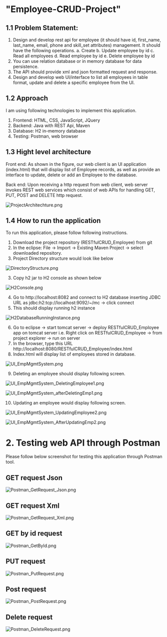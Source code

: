 # "Employee-CRUD-Project"

## 1.1 Problem Statement:

1.	Design and develop rest api for employee (it should have id, first_name, last_name, email, phone and skill_set attributes) management. It should have the following operations.
a.	Create
b.	Update employee by id
c.	Read all employees
d.	Read employee by id
e.	Delete employee by id
 
2.	You can use relation database or in memory database for data persistence. 
3.	The API should provide xml and json formatted request and response.
4.	Design and develop web UI/interface to list all employees in table format, update and delete a specific employee from the UI.

## 1.2 Approach
I am using following technologies to implement this application.
1.	Frontend:  HTML, CSS, JavaScript, JQuery
2.	Backend: Java with REST Api, Maven
3.	Database: H2 in-memory database
4.	Testing: Postman, web browser 

## 1.3 Hight level architecture
Front end: As shown in the figure, our web client is an UI application (index.html) that will display list of Employee records, as well as provide an interface to update, delete or add an Employee to the database.

Back end: Upon receiving a http request from web client, web server invokes REST web services which consist of web APIs for handling GET, PUT, POST and DELETE http request.

![ProjectArchitechture.png](https://github.com/poonamphate/Employee-CRUD-Project/blob/master/Images/ProjectArchitechture.png)

## 1.4 How to run the application

To run this application, please follow following instructions.

1.	Download the project repository (RESTfulCRUD_Employee) from git
2.	In the eclipse: File -> Import -> Existing Maven Project -> select downloaded repository. 
3.  Project Directory structure would look like below 

![DirectoryStructure.png](https://github.com/poonamphate/Employee-CRUD-Project/blob/master/DirectoryStructure.png)

3.	Copy h2 jar to H2 console as shown below 

![H2Console.png](https://github.com/poonamphate/Employee-CRUD-Project/blob/master/Images/H2Console.png)

4.	Go to http://localhost:8082 and connect to H2 database inserting JDBC URL as jdbc:h2:tcp://localhost:9092/~/mc -> click connect
5.	This should display running h2 instance

![H2DatabaseRunningInstance.png](https://github.com/poonamphate/Employee-CRUD-Project/blob/master/Images/H2DatabaseRunningInstance.png)

6.	Go to eclipse -> start tomcat server -> deploy RESTfulCRUD_Employee app on tomcat server i.e. Right click on RESTfulCRUD_Employee -> from project explorer -> run on server
7.	In the browser, type this URL  http://localhost:8080/RESTfulCRUD_Employee/index.html
8.	Index.html will display list of employees stored in database. 

![UI_EmpMgmtSystem.png](https://github.com/poonamphate/Employee-CRUD-Project/blob/master/Images/UI_EmpMgmtSystem.png)

9.	Deleting an employee should display following screen.

![UI_EmpMgmtSystem_DeletingEmployee1.png](https://github.com/poonamphate/Employee-CRUD-Project/blob/master/Images/UI_EmpMgmtSystem_DeletingEmployee1.png)

![UI_EmpMgmtSystem_afterDeletingEmp1.png](https://github.com/poonamphate/Employee-CRUD-Project/blob/master/Images/UI_EmpMgmtSystem_afterDeletingEmp1.png)

10.	Updating an employee would display following screen.

![UI_EmpMgmtSystem_UpdatingEmployee2.png](https://github.com/poonamphate/Employee-CRUD-Project/blob/master/Images/UI_EmpMgmtSystem_UpdatingEmployee2.png)

![UI_EmpMgmtSystem_AfterUpdatingEmp2.png](https://github.com/poonamphate/Employee-CRUD-Project/blob/master/Images/UI_EmpMgmtSystem_AfterUpdatingEmp2.png)

# 2. Testing web API through Postman
Please follow below screenshot for testing this application through Postman tool.

## GET request Json

![Postman_GetRequest_Json.png](https://github.com/poonamphate/Employee-CRUD-Project/blob/master/Images/Postman_GetRequest_Json.png)

## GET request Xml

![Postman_GetRequest_Xml.png](https://github.com/poonamphate/Employee-CRUD-Project/blob/master/Images/Postman_GetRequest_Xml.png)

## GET by id request 

![Postman_GetById.png](https://github.com/poonamphate/Employee-CRUD-Project/blob/master/Images/Postman_GetById.png)

## PUT request

![Postman_PutRequest.png](https://github.com/poonamphate/Employee-CRUD-Project/blob/master/Images/Postman_PutRequest.png)

## Post request

![Postman_PostRequest.png](https://github.com/poonamphate/Employee-CRUD-Project/blob/master/Images/Postman_PostRequest.png)

## Delete request

![Postman_DeleteRequest.png](https://github.com/poonamphate/Employee-CRUD-Project/blob/master/Images/Postman_DeleteRequest.png)




